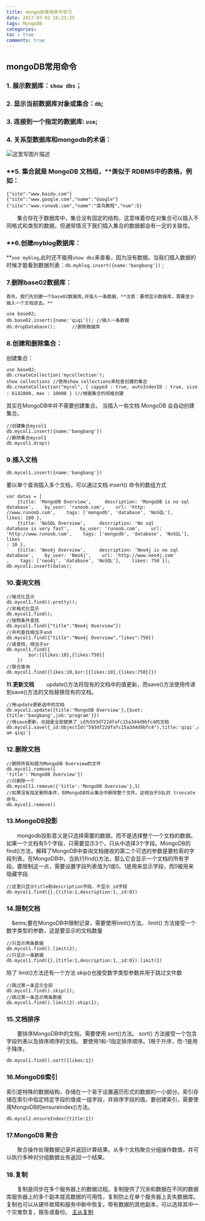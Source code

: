 ```yaml
---
title: mongodb常用命令学习
date: 2017-07-02 16:23:25
tags: MongoDB
categories:
toc : true     
comments: true  
---
```

## mongoDB常用命令
###  **1. 展示数据库：**`show dbs`；
### **2. 显示当前数据库对象或集合：**`db`;
### **3. 连接到一个指定的数据库:**  `use`;
<!--more-->
### **4. 关系型数据库和mongodb的术语：**
![这里写图片描述](http://img.blog.csdn.net/20170610182030359?watermark/2/text/aHR0cDovL2Jsb2cuY3Nkbi5uZXQvZmx5aW5ncGlnMjAxNg==/font/5a6L5L2T/fontsize/400/fill/I0JBQkFCMA==/dissolve/70/gravity/SouthEast)

### **5. 集合就是 MongoDB 文档组，**类似于 RDBMS中的表格，例如：
```
{"site":"www.baidu.com"}
{"site":"www.google.com","name":"Google"}
{"site":"www.runoob.com","name":"菜鸟教程","num":5}
```
&emsp;&emsp;集合存在于数据库中，集合没有固定的结构，这意味着你在对集合可以插入不同格式和类型的数据，但通常情况下我们插入集合的数据都会有一定的关联性。
### **6.创建myblog数据库：
**`use myblog`,此时还不能用`show dbs`来查看，因为没有数据。当我们插入数据的时候才能看到数据列表：`db.myblog.insert({name:'bangbang'})` ;

### **7.删除base02数据库：**
	首先，我们先创建一个base02数据库,并插入一条数据，**注意：要想显示数据库，需要至少插入一个文档进去。**
```
use base02;
db.base02.insert({name:'qiqi'}); //插入一条数据
db.dropDatabase();		//删除数据库
```
###  **8.创建和删除集合：**
创建集合：
```
use base02;
db.createCollection('mycollection'); 
show collections //使用show collections来检查创建的集合
db.createCollection("mycol", { capped : true, autoIndexID : true, size : 6142800, max : 10000 } )//根据集合的规格创建
```
其实在MongoDB中并不需要创建集合。 当插入一些文档 MongoDB 会自动创建集合。
```
//创建集合mycol1
db.mycol1.insert({name:'bangbang'})
//删除集合mycol1
db.mycol1.drop()
```
###  **9.插入文档**
```
db.mycol1.insert({name:'bangbang'})
```
要以单个查询插入多个文档，可以通过文档 insert() 命令的数组方式
```
var datas = [
	{title: 'MongoDB Overview',     description: 'MongoDB is no sql database',    by_user: 'runoob.com',    url: 'http:
//www.runoob.com',    tags: ['mongodb', 'database', 'NoSQL'],    likes: 100 }, 
	{title: 'NoSQL Overview',     description: 'No sql
database is very fast',    by_user: 'runoob.com',    url: 'http://www.runoob.com',    tags: ['mongodb', 'database', 'NoSQL'],    likes
: 10 }, 
	{title: 'Neo4j Overview',     description: 'Neo4j is no sql database',    by_user: 'Neo4j',    url: 'http://www.neo4j.com'
,    tags: ['neo4j', 'database', 'NoSQL'],    likes: 750 }];
db.mycol1.insert(datas);
```
### **10.查询文档**
```
//格式化显示
db.mycol1.find().pretty();
//非格式化显示
db.mycol1.find();
//按照条件查找
db.mycol1.find({"title":"Neo4j Overview"})
//并列查找相当于and
db.mycol1.find({"title":"Neo4j Overview","likes":750})
//或查找，相当于or
db.mycol1.find({
		$or:[{likes:10},{likes:750}]
	})
//联合查询
db.mycol1.find({likes:10,$or:[{likes:10},{likes:750}]})
```
**11.更新文档**
&emsp;&emsp;update()方法将现有的文档中的值更新，而save()方法使用传递到save()方法的文档替换现有的文档。
```
//用update更新选中的文档
db.mycol1.update({title:'MongoDB Overview'},{$set:{title:'bangbang',job:'program'}})
//用save更新，也就是全部替换了_id为593df22dfafc15a3d4d9bfc4的文档
db.mycol1.save({_id:ObjectId("593df22dfafc15a3d4d9bfc4"),title:'qiqi',description:'I am qiqi'}
```
###  **12.删除文档**
```
//删除所有标题为MongoDB Overview的文件
db.mycol1.remove({
'title':'MongoDB Overview'})
//只删除一个
db.mycoll1.remove({'title':'MongoDB Overview'},1)
//如果没有指定删除条件，则MongoDB将从集合中删除整个文件。这相当于SQL的 truncate 命令。
db.mycol1.remove()
```
### **13.MongoDB投影**
&emsp;&emsp;mongodb投影意义是只选择需要的数据，而不是选择整个一个文档的数据。如果一个文档有5个字段，只需要显示3个，只从中选择3个字段。MongoDB的find()方法，解释了MongoDB中查询文档接收的第二个可选的参数是要检索的字段列表。在MongoDB中，当执行find()方法，那么它会显示一个文档的所有字段。要限制这一点，需要设置字段列表值为1或0。1是用来显示字段，而0被用来隐藏字段.
```
//这里只显示title和description字段，不显示_id字段
db.mycol1.find({},{title:1,description:1,_id:0})
```
### **14.限制文档**
&emsp;&ems;要在MongoDB中限制记录，需要使用limit()方法。 limit() 方法接受一个数字类型的参数，这是要显示的文档数量
```
//只显示两条数据
db.mycol1.find().limit(2);
//只显示一条数据
db.mycol1.find({},{title:1,description:1,_id:0}).limit(1)
```
除了 limit()方法还有一个方法 skip()也接受数字类型参数并用于跳过文件数
```
//跳过第一条显示全部
db.mycol1.find().skip(1);
//跳过第一条显示两条数据
db.mycol1.find().limit(2).skip(1);
```
### **15.文档排序**
&emsp;&emsp;要排序MongoDB中的文档，需要使用 sort()方法。 sort() 方法接受一个包含字段列表以及排序顺序的文档。 要使用1和-1指定排序顺序。1用于升序，而-1是用于降序。
```
db.mycol1.find().sort({likes:1})
```
### **16.MongoDB索引**
索引是特殊的数据结构，存储在一个易于设置遍历形式的数据的一小部分。索引存储在索引中指定特定字段的值或一组字段，并排序字段的值。要创建索引，需要使用MongoDB的ensureIndex()方法。
```
db.mycol2.ensureIndex({title:1})
```
### **17.MongoDB 聚合**
&emsp;&emsp;聚合操作处理数据记录并返回计算结果。从多个文档聚合分组操作数值，并可以执行多种对分组数据业务返回一个结果。
### **18.复制**
&emsp;&emsp;复制是同步在多个服务器上的数据过程。复制提供了冗余和数据在不同的数据库服务器上的多个副本提高数据的可用性，复制防止在单个服务器上丢失数据库。 复制也可以从硬件故障和服务中断中恢复。带有数据的其他副本，可以选择其中一个灾难恢复，报告或备份。
[主从复制](http://www.cnblogs.com/huangxincheng/archive/2012/03/04/2379755.html)